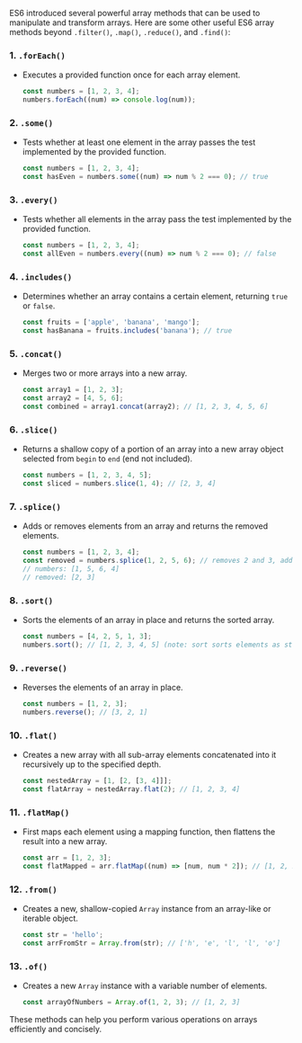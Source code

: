 ES6 introduced several powerful array methods that can be used to manipulate and transform arrays. Here are some other useful ES6 array methods beyond `.filter()`, `.map()`, `.reduce()`, and `.find()`:

### 1. **`.forEach()`**

- Executes a provided function once for each array element.

  ```ts
  const numbers = [1, 2, 3, 4];
  numbers.forEach((num) => console.log(num));
  ```

### 2. **`.some()`**

- Tests whether at least one element in the array passes the test implemented by the provided function.

  ```ts
  const numbers = [1, 2, 3, 4];
  const hasEven = numbers.some((num) => num % 2 === 0); // true
  ```

### 3. **`.every()`**

- Tests whether all elements in the array pass the test implemented by the provided function.

  ```ts
  const numbers = [1, 2, 3, 4];
  const allEven = numbers.every((num) => num % 2 === 0); // false
  ```

### 4. **`.includes()`**

- Determines whether an array contains a certain element, returning `true` or `false`.

  ```ts
  const fruits = ['apple', 'banana', 'mango'];
  const hasBanana = fruits.includes('banana'); // true
  ```

### 5. **`.concat()`**

- Merges two or more arrays into a new array.

  ```ts
  const array1 = [1, 2, 3];
  const array2 = [4, 5, 6];
  const combined = array1.concat(array2); // [1, 2, 3, 4, 5, 6]
  ```

### 6. **`.slice()`**

- Returns a shallow copy of a portion of an array into a new array object selected from `begin` to `end` (end not included).

  ```ts
  const numbers = [1, 2, 3, 4, 5];
  const sliced = numbers.slice(1, 4); // [2, 3, 4]
  ```

### 7. **`.splice()`**

- Adds or removes elements from an array and returns the removed elements.

  ```ts
  const numbers = [1, 2, 3, 4];
  const removed = numbers.splice(1, 2, 5, 6); // removes 2 and 3, adds 5 and 6
  // numbers: [1, 5, 6, 4]
  // removed: [2, 3]
  ```

### 8. **`.sort()`**

- Sorts the elements of an array in place and returns the sorted array.

  ```ts
  const numbers = [4, 2, 5, 1, 3];
  numbers.sort(); // [1, 2, 3, 4, 5] (note: sort sorts elements as strings by default)
  ```

### 9. **`.reverse()`**

- Reverses the elements of an array in place.

  ```ts
  const numbers = [1, 2, 3];
  numbers.reverse(); // [3, 2, 1]
  ```

### 10. **`.flat()`**

- Creates a new array with all sub-array elements concatenated into it recursively up to the specified depth.

  ```ts
  const nestedArray = [1, [2, [3, 4]]];
  const flatArray = nestedArray.flat(2); // [1, 2, 3, 4]
  ```

### 11. **`.flatMap()`**

- First maps each element using a mapping function, then flattens the result into a new array.

  ```ts
  const arr = [1, 2, 3];
  const flatMapped = arr.flatMap((num) => [num, num * 2]); // [1, 2, 2, 4, 3, 6]
  ```

### 12. **`.from()`**

- Creates a new, shallow-copied `Array` instance from an array-like or iterable object.

  ```ts
  const str = 'hello';
  const arrFromStr = Array.from(str); // ['h', 'e', 'l', 'l', 'o']
  ```

### 13. **`.of()`**

- Creates a new `Array` instance with a variable number of elements.

  ```ts
  const arrayOfNumbers = Array.of(1, 2, 3); // [1, 2, 3]
  ```

These methods can help you perform various operations on arrays efficiently and concisely.
